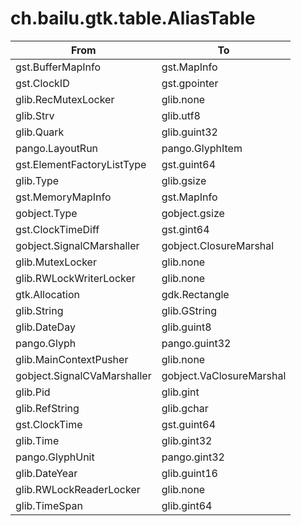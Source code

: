 # ch.bailu.gtk.table.AliasTable

| From                           | To
|--------------------------------|---
| gst.BufferMapInfo              | gst.MapInfo
| gst.ClockID                    | gst.gpointer
| glib.RecMutexLocker            | glib.none
| glib.Strv                      | glib.utf8
| glib.Quark                     | glib.guint32
| pango.LayoutRun                | pango.GlyphItem
| gst.ElementFactoryListType     | gst.guint64
| glib.Type                      | glib.gsize
| gst.MemoryMapInfo              | gst.MapInfo
| gobject.Type                   | gobject.gsize
| gst.ClockTimeDiff              | gst.gint64
| gobject.SignalCMarshaller      | gobject.ClosureMarshal
| glib.MutexLocker               | glib.none
| glib.RWLockWriterLocker        | glib.none
| gtk.Allocation                 | gdk.Rectangle
| glib.String                    | glib.GString
| glib.DateDay                   | glib.guint8
| pango.Glyph                    | pango.guint32
| glib.MainContextPusher         | glib.none
| gobject.SignalCVaMarshaller    | gobject.VaClosureMarshal
| glib.Pid                       | glib.gint
| glib.RefString                 | glib.gchar
| gst.ClockTime                  | gst.guint64
| glib.Time                      | glib.gint32
| pango.GlyphUnit                | pango.gint32
| glib.DateYear                  | glib.guint16
| glib.RWLockReaderLocker        | glib.none
| glib.TimeSpan                  | glib.gint64
